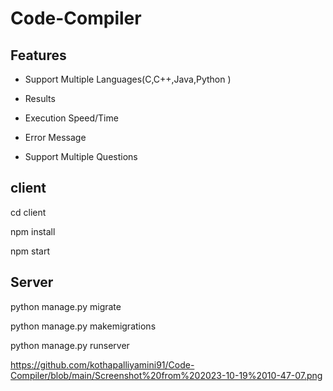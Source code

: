 # Code-Compiler
## Features ##
* Support Multiple Languages(C,C++,Java,Python )

* Results
* Execution Speed/Time
* Error Message
* Support Multiple Questions
## client ##
cd client

npm install

npm start
## Server ##
python manage.py migrate

python manage.py makemigrations

python manage.py runserver




https://github.com/kothapalliyamini91/Code-Compiler/blob/main/Screenshot%20from%202023-10-19%2010-47-07.png
